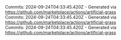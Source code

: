 Commits: 2024-09-24T04:33:45.420Z - Generated via https://github.com/marketplace/actions/artificial-grass
<br>
Commits: 2024-09-24T04:33:45.420Z - Generated via https://github.com/marketplace/actions/artificial-grass
<br>
Commits: 2024-09-24T04:33:45.420Z - Generated via https://github.com/marketplace/actions/artificial-grass
<br>
